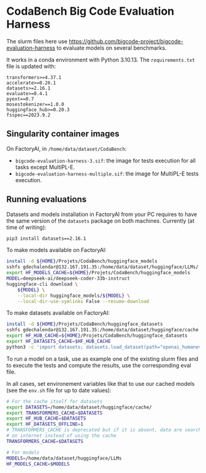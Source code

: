 # CodaBench Big Code Evaluation Harness

The slurm files here use https://github.com/bigcode-project/bigcode-evaluation-harness to evaluate models on several benchmarks.

It works in a conda environment with Python 3.10.13. The `requirements.txt` file is updated with:
```
transformers>=4.37.1
accelerate>=0.26.1
datasets>=2.16.1
evaluate>=0.4.1
pyext==0.7
mosestokenizer==1.0.0
huggingface_hub>=0.20.3
fsspec==2023.9.2
```

## Singularity container images

On FactoryAI, in `/home/data/dataset/CodaBench`:
* `bigcode-evaluation-harness-3.sif`: the image for tests execution for all tasks except MultiPL-E.
* `bigcode-evaluation-harness-multiple.sif`: the image for MultiPL-E tests execution.


## Running evaluations


Datasets and models installation in FactoryAI from your PC requires to have the same version of the `datasets` package on both machines. Currently (at time of writing):

```bash
pip3 install datasets==2.16.1
```

To make models available on FactoryAI:

```bash
install -d ${HOME}/Projets/CodaBench/huggingface_models
sshfs gdechalendar@132.167.191.35:/home/data/dataset/huggingface/LLMs/ ${HOME}/Projets/CodaBench/huggingface_models
export HF_MODELS_CACHE=${HOME}/Projets/CodaBench/huggingface_models
MODEL=deepseek-ai/deepseek-coder-33b-instruct
huggingface-cli download \
    ${MODEL} \
    --local-dir huggingface_models/${MODEL} \
    --local-dir-use-symlinks False --resume-download
```

To make datasets available on FactoryAI:

```bash
install -d ${HOME}/Projets/CodaBench/huggingface_datasets
sshfs gdechalendar@132.167.191.35:/home/data/dataset/huggingface/cache ${HOME}/Projets/CodaBench/huggingface_datasets
export HF_HUB_CACHE=${HOME}/Projets/CodaBench/huggingface_datasets
export HF_DATASETS_CACHE=$HF_HUB_CACHE
python3 -c 'import datasets; datasets.load_dataset(path="openai_humaneval",name=None)'
```

To run a model on a task, use as example one of the existing slurm files and to execute the tests and compute the results, use the corresponding eval file.

In all cases, set environement variables like that to use our cached models (see the `env.sh` file for up to date values):
```bash
# For the cache itself for datasets
export DATASETS=/home/data/dataset/huggingface/cache/
export TRANSFORMERS_CACHE=$DATASETS
export HF_HUB_CACHE=$DATASETS
export HF_DATASETS_OFFLINE=1
# TRANSFORMERS_CACHE is deprecated but if it is absent, data are searched
# on internet instead of using the cache
TRANSFORMERS_CACHE=$DATASETS

# For models
MODELS=/home/data/dataset/huggingface/LLMs
HF_MODELS_CACHE=$MODELS
```
